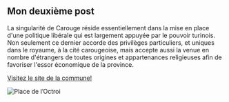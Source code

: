 ## Mon deuxième post

La singularité de Carouge réside essentiellement dans la mise en place d'une politique libérale qui est largement appuyée par le pouvoir turinois. Non seulement ce dernier accorde des privilèges particuliers, et uniques dans le royaume, à la cité carougeoise, mais accepte aussi la venue en nombre d'étrangers de toutes origines et appartenances religieuses afin de favoriser l'essor économique de la province.

[Visitez le site de la commune!](https://carouge.ch)

![Place de l’Octroi](https://commons.wikimedia.org/wiki/File:Carouge-Octroi-2009.jpg#/media/Fichier:Carouge-Octroi-2009.jpg)
